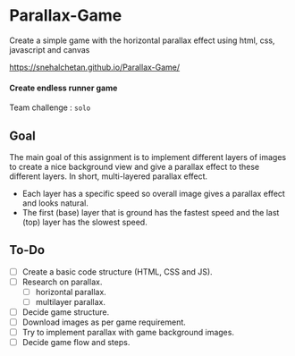 # Parallax-Game
Create a simple game with the horizontal parallax effect using html, css, javascript and canvas

https://snehalchetan.github.io/Parallax-Game/

#### Create endless runner game
Team challenge : `solo`

## Goal
The main goal of this assignment is to implement different layers of images to create a nice background view and give a parallax effect to these different layers. In short, multi-layered parallax effect.
- Each layer has a specific speed so overall image gives a parallax effect and looks natural.
- The first (base) layer that is ground has the fastest speed and the last (top) layer has the slowest speed.

## To-Do
- [ ] Create a basic code structure (HTML, CSS and JS).
- [ ] Research on parallax.
  - [ ] horizontal parallax.
  - [ ] multilayer parallax.
- [ ] Decide game structure.
- [ ] Download images as per game requirement.
- [ ] Try to implement parallax with game background images.
- [ ] Decide game flow and steps.
